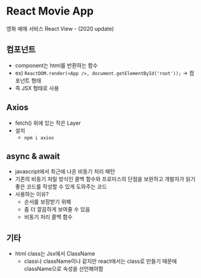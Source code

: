 # React Movie App
영화 예매 서비스 React View - (2020 update)

## 컴포넌트 
* component는 html를 반환하는 함수
* ex) ``ReactDOM.render(<App />, document.getElementById('root'));`` -> 컴포넌트 형태 
* 즉 JSX 형태로 사용

## Axios
* fetch() 위에 있는 작은 Layer
* 설치
    * ``npm i axios``

## async & await
* javascript에서 최근에 나온 비동기 처리 패턴
* 기존의 비동기 처릴 방식인 콜백 함수와 프로미스의 단점을 보완하고 개발자가 읽기 좋은 코드를 작성할 수 있게 도와주는 코드
* 사용하는 이유?
    * 순서를 보장받기 위해
    * 좀 더 깔끔하게 보여줄 수 있음
    * 비동기 처리 콜백 함수

## 기타
* html class는 Jsx에서 ClassName
    * class나 className이나 같지만 react애서는 class로 만들기 때문에 className으로 속성을 선언해야함